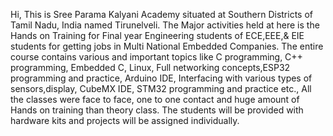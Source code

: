 Hi, This is Sree Parama Kalyani Academy situated at Southern Districts of Tamil Nadu, India named Tirunelveli. The Major activities held at here is the Hands on 
Training for Final year Engineering students of ECE,EEE,& EIE students for getting jobs in Multi National Embedded Companies. The entire course contains various 
and important topics like C programming, C++ programming, Embedded C, Linux, Full networking concepts,ESP32 programming and practice, Arduino IDE, Interfacing with
various types of sensors,display, CubeMX IDE, STM32 programming and practice etc., All the classes were face to face, one to one contact and huge amount of Hands on
training than theory class. The students will be provided with hardware kits and projects will be assigned individually.
